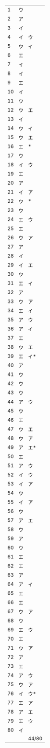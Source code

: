 |      |      |       |
| ---- | ---- | ----- |
| 1    | ウ   |       |
| 2    | ア   |       |
| 3    | イ   |       |
| 4    | イ   | ウ    |
| 5    | ウ   | イ    |
| 6    | エ   |       |
| 7    | イ   |       |
| 8    | イ   |       |
| 9    | エ   |       |
| 10   | イ   |       |
| 11   | ウ   |       |
| 12   | ウ   | エ    |
| 13   | イ   |       |
| 14   | ウ   | イ    |
| 15   | ウ   | エ    |
| 16   | エ   | *     |
| 17   | ウ   |       |
| 18   | イ   | ウ    |
| 19   | エ   |       |
| 20   | ア   |       |
| 21   | イ   | ア    |
| 22   | ウ   | *     |
| 23   | ウ   |       |
| 24   | エ   | ウ    |
| 25   | エ   |       |
| 26   | ウ   | ア    |
| 27   | ア   |       |
| 28   | イ   |       |
| 29   | イ   | エ    |
| 30   | ウ   |       |
| 31   | エ   | イ    |
| 32   | ア   |       |
| 33   | ウ   | ア    |
| 34   | エ   | イ    |
| 35   | ア   | ウ    |
| 36   | ア   | イ    |
| 37   | エ   |       |
| 38   | ウ   | エ    |
| 39   | エ   | イ*   |
| 40   | ア   |       |
| 41   | ウ   |       |
| 42   | ウ   |       |
| 43   | ウ   |       |
| 44   | ア   | ウ    |
| 45   | ウ   |       |
| 46   | エ   |       |
| 47   | ウ   | エ    |
| 48   | ウ   | ア    |
| 49   | ア   | エ*   |
| 50   | エ   |       |
| 51   | ア   | ウ    |
| 52   | イ   | ウ    |
| 53   | イ   | ア    |
| 54   | ウ   |       |
| 55   | イ   | ア    |
| 56   | ウ   |       |
| 57   | ア   | エ    |
| 58   | ウ   |       |
| 59   | ア   |       |
| 60   | ウ   |       |
| 61   | エ   |       |
| 62   | エ   |       |
| 63   | ア   |       |
| 64   | ア   | イ    |
| 65   | エ   |       |
| 66   | エ   |       |
| 67   | ウ   | ア    |
| 68   | ウ   |       |
| 69   | エ   | ウ    |
| 70   | エ   |       |
| 71   | ウ   | ア    |
| 72   | ア   |       |
| 73   | エ   |       |
| 74   | ア   | ウ    |
| 75   | ウ   | ア    |
| 76   | イ   | ウ*   |
| 77   | エ   | ア    |
| 78   | ア   | エ    |
| 79   | エ   | ウ    |
| 80   | イ   |       |
|      |      | 44/80 |

